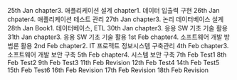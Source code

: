 25th Jan
    chapter3. 애플리케이션 설계
    chapter1. 데이터 입출력 구현
26th Jan
    chpater4. 애플리케이션 테스트 관리
27th Jan
    chapter3. 논리 데이터베이스 설계
28th Jan
    Book1. 데이터베이스, ETL
30th Jan
		chapter3. 응용 SW 기초 기술 활용
31th Jan
		chapter3. 응용 SW 기초 기술 활용
1st Feb
		chapter4. 소프트웨어 개발 방법론 활용
2nd Feb
		chapter2. IT 프로젝트 정보시스템 구축관리
4th Feb
		chapter3. 소프트웨어 개발 보안 구축
5th Feb
		chapter4. 시스템 보안 구축
7th Feb
		Test1
8th Feb
		Test2
9th Feb
		Test3
11th Feb
		Revision
12th Feb
		Test4
14th Feb
		Test5
15th Feb
		Test6
16th Feb
		Revision
17th Feb
		Revision
18th Feb
		Revision
